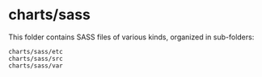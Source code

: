 # charts/sass

This folder contains SASS files of various kinds, organized in sub-folders:

    charts/sass/etc
    charts/sass/src
    charts/sass/var
